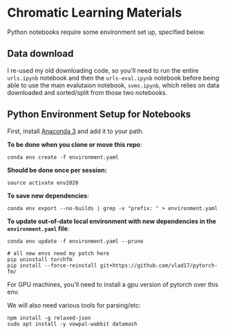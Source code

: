 # Chromatic Learning Materials

Python notebooks require some environment set up, specified below.

## Data download

I re-used my old downloading code, so you'll need to run the entire `urls.ipynb` notebook and then the
`urls-eval.ipynb` notebook before being able to use the main evalutaion notebook, `svms.ipynb`,
which relies on data downloaded and sorted/split from those two notebooks.

## Python Environment Setup for Notebooks

First, install [Anaconda 3](https://www.anaconda.com/distribution/) and add it to your path.


**To be done when you clone or move this repo**:
```
conda env create -f environment.yaml
```

**Should be done once per session:**
```
source activate env2020
```

**To save new dependencies**:
```
conda env export --no-builds | grep -v "prefix: " > environment.yaml
```

**To update out-of-date local environment with new dependencies in the `environment.yaml` file**:
```
conda env update -f environment.yaml --prune
```

```
# all new envs need my patch here
pip uninstall torchfm
pip install --force-reinstall git+https://github.com/vlad17/pytorch-fm/
```

For GPU machines, you'll need to install a gpu version of pytorch over this env.

We will also need various tools for parsing/etc:

```
npm install -g relaxed-json
sudo apt install -y vowpal-wabbit datamash
```
